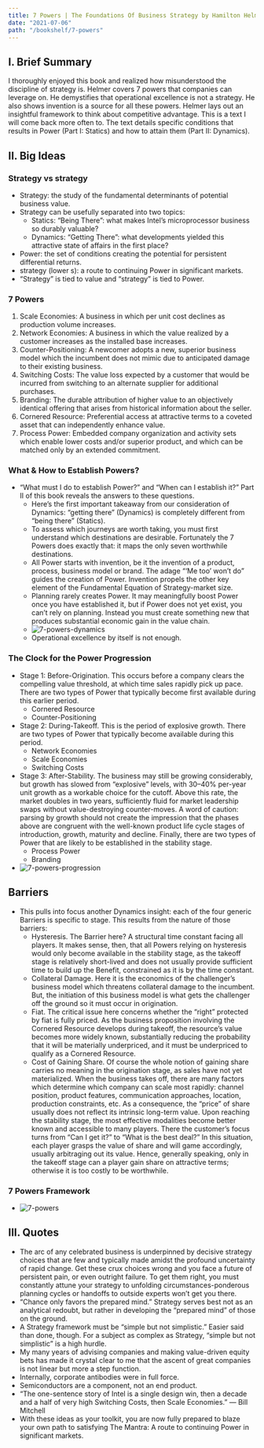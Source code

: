 ```yaml
---
title: 7 Powers | The Foundations Of Business Strategy by Hamilton Helmer
date: "2021-07-06"
path: "/bookshelf/7-powers"
---
```

## I. Brief Summary
I thoroughly enjoyed this book and realized how misunderstood the discipline of strategy is. Helmer covers 7 powers that companies can leverage on. He demystifies that operational excellence is not a strategy. He also shows invention is a source for all these powers. Helmer lays out an insightful framework to think about competitive advantage. This is a text I will come back more often to. The text details specific conditions that results in Power (Part I: Statics) and how to attain them (Part II: Dynamics).

## II. Big Ideas
### Strategy vs strategy
- Strategy: the study of the fundamental determinants of potential business value.
- Strategy can be usefully separated into two topics: 
    - Statics: “Being There”: what makes Intel’s microprocessor business so durably valuable? 
    - Dynamics: “Getting There”: what developments yielded this attractive state of affairs in the first place?
- Power: the set of conditions creating the potential for persistent differential returns.
- strategy (lower s): a route to continuing Power in significant markets.
- “Strategy” is tied to value and “strategy” is tied to Power.

### 7 Powers
1. Scale Economies: A business in which per unit cost declines as production volume increases.
2. Network Economies: A business in which the value realized by a customer increases as the installed base increases.
3. Counter-Positioning: A newcomer adopts a new, superior business model which the incumbent does not mimic due to anticipated damage to their existing business.
4. Switching Costs: The value loss expected by a customer that would be incurred from switching to an alternate supplier for additional purchases.
5. Branding: The durable attribution of higher value to an objectively identical offering that arises from historical information about the seller.
6. Cornered Resource: Preferential access at attractive terms to a coveted asset that can independently enhance value.
7. Process Power: Embedded company organization and activity sets which enable lower costs and/or superior product, and which can be matched only by an extended commitment.

### What & How to Establish Powers?
- “What must I do to establish Power?” and “When can I establish it?” Part II of this book reveals the answers to these questions. 
    - Here’s the first important takeaway from our consideration of Dynamics: “getting there” (Dynamics) is completely different from “being there” (Statics).
    - To assess which journeys are worth taking, you must first understand which destinations are desirable. Fortunately the 7 Powers does exactly that: it maps the only seven worthwhile destinations.
    - All Power starts with invention, be it the invention of a product, process, business model or brand. The adage “‘Me too’ won’t do” guides the creation of Power. Invention propels the other key element of the Fundamental Equation of Strategy-market size.
    - Planning rarely creates Power. It may meaningfully boost Power once you have established it, but if Power does not yet exist, you can’t rely on planning. Instead you must create something new that produces substantial economic gain in the value chain.
    - <img src="../../src/images/7-powers-dynamics.png" alt="7-powers-dynamics"/>
    - Operational excellence by itself is not enough.

### The Clock for the Power Progression
- Stage 1: Before-Origination. This occurs before a company clears the compelling value threshold, at which time sales rapidly pick up pace. There are two types of Power that typically become first available during this earlier period.
    - Cornered Resource
    - Counter-Positioning
- Stage 2: During-Takeoff. This is the period of explosive growth. There are two types of Power that typically become available during this period.
    - Network Economies
    - Scale Economies
    - Switching Costs
- Stage 3: After-Stability. The business may still be growing considerably, but growth has slowed from “explosive” levels, with 30–40% per-year unit growth as a workable choice for the cutoff. Above this rate, the market doubles in two years, sufficiently fluid for market leadership swaps without value-destroying counter-moves. A word of caution: parsing by growth should not create the impression that the phases above are congruent with the well-known product life cycle stages of introduction, growth, maturity and decline. Finally, there are two types of Power that are likely to be established in the stability stage.
    - Process Power
    - Branding
- <img src="../../src/images/7-powers-progression.png" alt="7-powers-progression"/>

## Barriers
- This pulls into focus another Dynamics insight: each of the four generic Barriers is specific to stage. This results from the nature of those barriers:
    - Hysteresis. The Barrier here? A structural time constant facing all players. It makes sense, then, that all Powers relying on hysteresis would only become available in the stability stage, as the takeoff stage is relatively short-lived and does not usually provide sufficient time to build up the Benefit, constrained as it is by the time constant.
    - Collateral Damage. Here it is the economics of the challenger’s business model which threatens collateral damage to the incumbent. But, the initiation of this business model is what gets the challenger off the ground so it must occur in origination.
    - Fiat. The critical issue here concerns whether the “right” protected by fiat is fully priced. As the business proposition involving the Cornered Resource develops during takeoff, the resource’s value becomes more widely known, substantially reducing the probability that it will be materially underpriced, and it must be underpriced to qualify as a Cornered Resource.
    - Cost of Gaining Share. Of course the whole notion of gaining share carries no meaning in the origination stage, as sales have not yet materialized. When the business takes off, there are many factors which determine which company can scale most rapidly: channel position, product features, communication approaches, location, production constraints, etc. As a consequence, the “price” of share usually does not reflect its intrinsic long-term value. Upon reaching the stability stage, the most effective modalities become better known and accessible to many players. There the customer’s focus turns from “Can I get it?” to “What is the best deal?” In this situation, each player grasps the value of share and will game accordingly, usually arbitraging out its value. Hence, generally speaking, only in the takeoff stage can a player gain share on attractive terms; otherwise it is too costly to be worthwhile.

### 7 Powers Framework
- <img src="../../src/images/7-powers-ecosystem.png" alt="7-powers"/>

## III. Quotes
- The arc of any celebrated business is underpinned by decisive strategy choices that are few and typically made amidst the profound uncertainty of rapid change. Get these crux choices wrong and you face a future of persistent pain, or even outright failure. To get them right, you must constantly attune your strategy to unfolding circumstances-ponderous planning cycles or handoffs to outside experts won’t get you there.
- “Chance only favors the prepared mind.” Strategy serves best not as an analytical redoubt, but rather in developing the “prepared mind” of those on the ground.
- A Strategy framework must be “simple but not simplistic.” Easier said than done, though. For a subject as complex as Strategy, “simple but not simplistic” is a high hurdle.
- My many years of advising companies and making value-driven equity bets has made it crystal clear to me that the ascent of great companies is not linear but more a step function.
- Internally, corporate antibodies were in full force.
- Semiconductors are a component, not an end product.
- “The one-sentence story of Intel is a single design win, then a decade and a half of very high Switching Costs, then Scale Economies.”  — Bill Mitchell
- With these ideas as your toolkit, you are now fully prepared to blaze your own path to satisfying The Mantra: A route to continuing Power in significant markets.